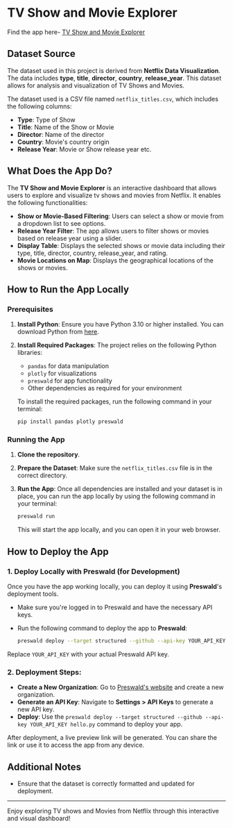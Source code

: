 # TV Show and Movie Explorer

Find the app here- [TV Show and Movie Explorer](https://my-project-813590-ctee5ydx-ndjz2ws6la-ue.a.run.app/)

## Dataset Source

The dataset used in this project is derived from **Netflix Data Visualization**. The data includes **type**, **title**, **director**, **country**, **release_year**. This dataset allows for analysis and visualization of TV Shows and Movies.

The dataset used is a CSV file named `netflix_titles.csv`, which includes the following columns:
- **Type**: Type of Show
- **Title**: Name of the Show or Movie
- **Director**: Name of the director
- **Country**: Movie's country origin
- **Release Year**: Movie or Show release year etc.
## What Does the App Do?

The **TV Show and Movie Explorer** is an interactive dashboard that allows users to explore and visualize tv shows and movies from Netflix. It enables the following functionalities:

- **Show or Movie-Based Filtering**: Users can select a show or movie from a dropdown list to see options.
- **Release Year Filter**: The app allows users to filter shows or movies based on release year using a slider.
- **Display Table**: Displays the selected shows or movie data including their type, title, director, country, release_year, and rating.
- **Movie Locations on Map**: Displays the geographical locations of the shows or movies.

## How to Run the App Locally

### Prerequisites

1. **Install Python**: Ensure you have Python 3.10 or higher installed. You can download Python from [here](https://www.python.org/downloads/).
   
2. **Install Required Packages**: The project relies on the following Python libraries:
   - `pandas` for data manipulation
   - `plotly` for visualizations
   - `preswald` for app functionality
   - Other dependencies as required for your environment

   To install the required packages, run the following command in your terminal:
   ```bash
   pip install pandas plotly preswald
   ```

### Running the App

1. **Clone the repository**.
   
2. **Prepare the Dataset**: Make sure the `netflix_titles.csv` file is in the correct directory.

3. **Run the App**:
   Once all dependencies are installed and your dataset is in place, you can run the app locally by using the following command in your terminal:
   ```bash
   preswald run
   ```

   This will start the app locally, and you can open it in your web browser.

## How to Deploy the App

### 1. **Deploy Locally with Preswald** (for Development)

   Once you have the app working locally, you can deploy it using **Preswald**'s deployment tools.

   - Make sure you're logged in to Preswald and have the necessary API keys.
   
   - Run the following command to deploy the app to **Preswald**:
     ```bash
     preswald deploy --target structured --github --api-key YOUR_API_KEY hello.py
     ```

   Replace `YOUR_API_KEY` with your actual Preswald API key.

### 2. **Deployment Steps**:

   - **Create a New Organization**: Go to [Preswald's website](https://app.preswald.com/) and create a new organization.
   - **Generate an API Key**: Navigate to **Settings > API Keys** to generate a new API key.
   - **Deploy**: Use the `preswald deploy --target structured --github --api-key YOUR_API_KEY hello.py` command to deploy your app.

   After deployment, a live preview link will be generated. You can share the link or use it to access the app from any device.

## Additional Notes

- Ensure that the dataset is correctly formatted and updated for deployment.
---

Enjoy exploring TV shows and Movies from Netflix through this interactive and visual dashboard!
